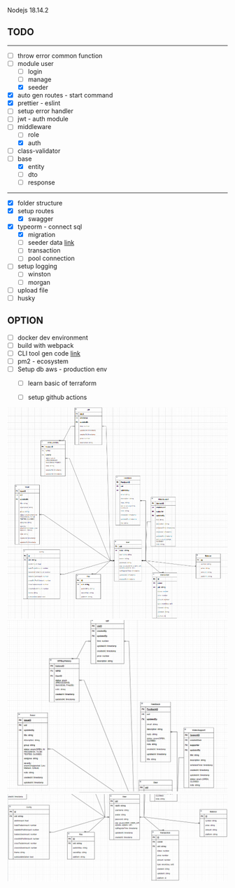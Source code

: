 Nodejs 18.14.2

## TODO

---

- [ ] throw error common function
- [ ] module user
  - [ ] login
  - [ ] manage
  - [x] seeder
- [x] auto gen routes - start command
- [x] prettier - eslint
- [ ] setup error handler
- [ ] jwt - auth module
- [ ] middleware
  - [ ] role
  - [x] auth
- [ ] class-validator
- [ ] base
  - [x] entity
  - [ ] dto
  - [ ] response

---

- [x] folder structure
- [x] setup routes
  - [x] swagger
- [x] typeorm - connect sql
  - [x] migration
  - [ ] seeder data [link](https://github.com/bymi15/express-typeorm-rest-boilerplate/blob/main/commands/seed.ts)
  - [ ] transaction
  - [ ] pool connection
- [ ] setup logging
  - [ ] winston
  - [ ] morgan
- [ ] upload file
- [ ] husky

## OPTION

- [ ] docker dev environment
- [ ] build with webpack
- [ ] CLI tool gen code [link](https://github.com/bymi15/express-typeorm-rest-boilerplate/blob/main/commands/lib/Generator.ts)
- [ ] pm2 - ecosystem
- [ ] Setup db aws - production env
  - [ ] learn basic of terraform
  - [ ] setup github actions


![](2023-07-27-05-45-57.png)
![](2023-07-27-05-47-13.png)
![](2023-07-27-05-47-40.png)
